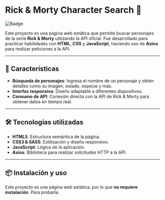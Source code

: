 # Rick & Morty Character Search 🌌

![Badge](https://img.shields.io/badge/Estado-Completado-brightgreen) 

Este proyecto es una página web estática que permite buscar personajes de la serie **Rick & Morty** utilizando la API oficial. Fue desarrollado para practicar habilidades con **HTML**, **CSS** y **JavaScript**, haciendo uso de **Axios** para realizar peticiones a la API.

---

## 🌟 Características
- **Búsqueda de personajes**: Ingresa el nombre de un personaje y obtén detalles como su imagen, estado, especie y más.
- **Interfaz responsiva**: Diseño adaptable a diferentes dispositivos.
- **Consumo de API**: Conexión directa con la API de Rick & Morty para obtener datos en tiempo real.

---

## 🛠️ Tecnologías utilizadas
- **HTML5**: Estructura semántica de la página.
- **CSS3 & SASS**: Estilización y diseño responsivo.
- **JavaScript**: Lógica de la aplicación.
- **Axios**: Biblioteca para realizar solicitudes HTTP a la API.

---

## 📦 Instalación y uso
Este proyecto es una página web estática, por lo que **no requiere instalación**. Para probarla:
